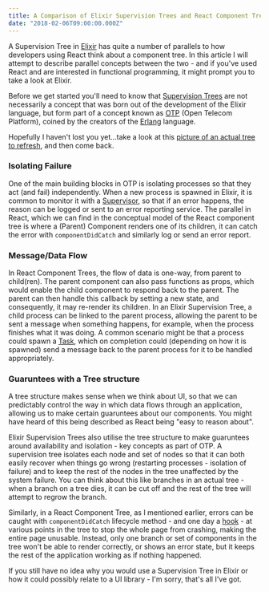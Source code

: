 ```yaml
---
title: A Comparison of Elixir Supervision Trees and React Component Trees 
date: "2018-02-06T09:00:00.000Z"
---
```

A Supervision Tree in [Elixir](https://elixir-lang.org/) has quite a number of parallels to how developers using React think about a component tree. In this article I will attempt to describe parallel concepts between the two - and if you've used React and are interested in functional programming, it might prompt you to take a look at Elixir.

Before we get started you'll need to know that [Supervision Trees](https://elixir-lang.org/getting-started/mix-otp/supervisor-and-application.html#our-first-supervisor) are not necessarily a concept that was born out of the development of the Elixir language, but form part of a concept known as [OTP](https://learnyousomeerlang.com/what-is-otp) (Open Telecom Platform), coined by the creators of the [Erlang](https://www.erlang.org/) language.

Hopefully I haven't lost you yet...take a look at this [picture of an actual tree to refresh](https://americanheritagetrees.org/wp-content/uploads/2016/10/Forest.png), and then come back.

### Isolating Failure
One of the main building blocks in OTP is isolating processes so that they act (and fail) independently. When a new process is spawned in Elixir, it is common to monitor it with a [Supervisor](https://hexdocs.pm/elixir/Supervisor.html), so that if an error happens, the reason can be logged or sent to an error reporting service. The parallel in React, which we can find in the conceptual model of the React component tree is where a (Parent) Component renders one of its children, it can catch the error with `componentDidCatch` and similarly log or send an error report.

### Message/Data Flow
In React Component Trees, the flow of data is one-way, from parent to child(ren). The parent component can also pass functions as props, which would enable the child component to respond back to the parent. The parent can then handle this callback by setting a new state, and consequently, it may re-render its children.
In an Elixir Supervision Tree, a child process can be linked to the parent process, allowing the parent to be sent a message when something happens, for example, when the process finishes what it was doing. A common scenario might be that a process could spawn a [Task](https://hexdocs.pm/elixir/Task.html), which on completion could (depending on how it is spawned) send a message back to the parent process for it to be handled appropriately.

### Guaruntees with a Tree structure
A tree structure makes sense when we think about UI, so that we can predictably control the way in which data flows through an application, allowing us to make certain guaruntees about our components. You might have heard of this being described as React being "easy to reason about".

Elixir Supervision Trees also utilise the tree structure to make guaruntees around availability and isolation - key concepts as part of OTP. A supervision tree isolates each node and set of nodes so that it can both easily recover when things go wrong (restarting processes - isolation of failure) and to keep the rest of the nodes in the tree unaffected by the system failure. You can think about this like branches in an actual tree - when a branch on a tree dies, it can be cut off and the rest of the tree will attempt to regrow the branch.

Similarly, in a React Component Tree, as I mentioned earlier, errors can be caught with `componentDidCatch` lifecycle method - and one day a [hook](https://reactjs.org/blog/2019/02/06/react-v16.8.0.html#whats-next) - at various points in the tree to stop the whole page from crashing, making the entire page unusable. Instead, only one branch or set of components in the tree won't be able to render correctly, or shows an error state, but it keeps the rest of the application working as if nothing happened.

If you still have no idea why you would use a Supervision Tree in Elixir or how it could possibly relate to a UI library - I'm sorry, that's all I've got.